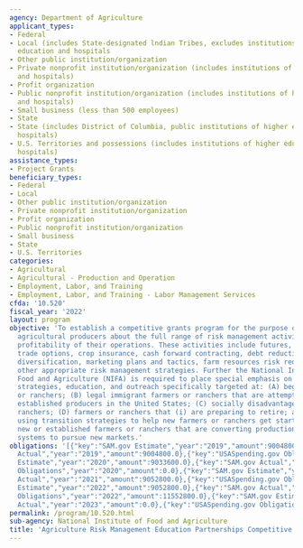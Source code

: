 ```yaml
---
agency: Department of Agriculture
applicant_types:
- Federal
- Local (includes State-designated lndian Tribes, excludes institutions of higher
  education and hospitals
- Other public institution/organization
- Private nonprofit institution/organization (includes institutions of higher education
  and hospitals)
- Profit organization
- Public nonprofit institution/organization (includes institutions of higher education
  and hospitals)
- Small business (less than 500 employees)
- State
- State (includes District of Columbia, public institutions of higher education and
  hospitals)
- U.S. Territories and possessions (includes institutions of higher education and
  hospitals)
assistance_types:
- Project Grants
beneficiary_types:
- Federal
- Local
- Other public institution/organization
- Private nonprofit institution/organization
- Profit organization
- Public nonprofit institution/organization
- Small business
- State
- U.S. Territories
categories:
- Agricultural
- Agricultural - Production and Operation
- Employment, Labor, and Training
- Employment, Labor, and Training - Labor Management Services
cfda: '10.520'
fiscal_year: '2022'
layout: program
objective: 'To establish a competitive grants program for the purpose of educating
  agricultural producers about the full range of risk management activities to enhance
  profitability of their operations. These activities include futures, options, agricultural
  trade options, crop insurance, cash forward contracting, debt reduction, production
  diversification, marketing plans and tactics, farm resources risk reduction, and
  other appropriate risk management strategies. Further the National Institute of
  Food and Agriculture (NIFA) is required to place special emphasis on risk management
  strategies, education, and outreach specifically targeted at: (A) beginning farmers
  or ranchers; (B) legal immigrant farmers or ranchers that are attempting to become
  established producers in the United States; (C) socially disadvantaged farmers or
  ranchers; (D) farmers or ranchers that (i) are preparing to retire; and (ii) are
  using transition strategies to help new farmers or ranchers get started; and (E)
  new or established farmers or ranchers that are converting production and marketing
  systems to pursue new markets.'
obligations: '[{"key":"SAM.gov Estimate","year":"2019","amount":9004800.0},{"key":"SAM.gov
  Actual","year":"2019","amount":9004800.0},{"key":"USASpending.gov Obligations","year":"2019","amount":0.0},{"key":"SAM.gov
  Estimate","year":"2020","amount":9033600.0},{"key":"SAM.gov Actual","year":"2020","amount":9033600.0},{"key":"USASpending.gov
  Obligations","year":"2020","amount":0.0},{"key":"SAM.gov Estimate","year":"2021","amount":9052800.0},{"key":"SAM.gov
  Actual","year":"2021","amount":9052800.0},{"key":"USASpending.gov Obligations","year":"2021","amount":9807200.0},{"key":"SAM.gov
  Estimate","year":"2022","amount":9052800.0},{"key":"SAM.gov Actual","year":"2022","amount":9052800.0},{"key":"USASpending.gov
  Obligations","year":"2022","amount":11552800.0},{"key":"SAM.gov Estimate","year":"2023","amount":9052800.0},{"key":"SAM.gov
  Actual","year":"2023","amount":0.0},{"key":"USASpending.gov Obligations","year":"2023","amount":9052800.0}]'
permalink: /program/10.520.html
sub-agency: National Institute of Food and Agriculture
title: 'Agriculture Risk Management Education Partnerships Competitive Grants Program  '
---
```

